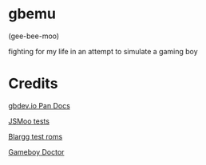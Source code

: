 # gbemu

(gee-bee-moo)

fighting for my life in an attempt to simulate a gaming boy

# Credits

[gbdev.io Pan Docs](https://gbdev.io/pandocs/)

[JSMoo tests](https://github.com/raddad772/jsmoo)

[Blargg test roms](https://github.com/retrio/gb-test-roms)

[Gameboy Doctor](https://github.com/robert/gameboy-doctor)

